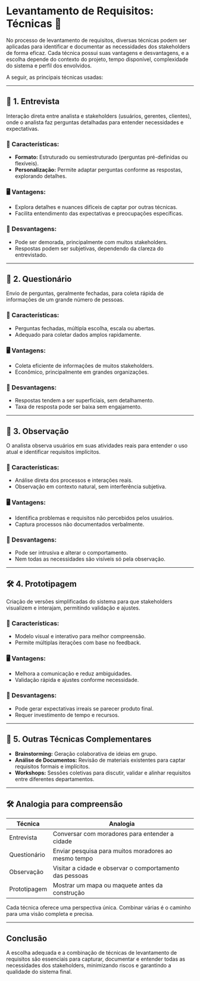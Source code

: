 # Levantamento de Requisitos: Técnicas 🎯

No processo de levantamento de requisitos, diversas técnicas podem ser aplicadas para identificar e documentar as necessidades dos stakeholders de forma eficaz. Cada técnica possui suas vantagens e desvantagens, e a escolha depende do contexto do projeto, tempo disponível, complexidade do sistema e perfil dos envolvidos.

A seguir, as principais técnicas usadas:

---

## 🎤 1. Entrevista

Interação direta entre analista e stakeholders (usuários, gerentes, clientes), onde o analista faz perguntas detalhadas para entender necessidades e expectativas.

### 🔑 Características:
- **Formato:** Estruturado ou semiestruturado (perguntas pré-definidas ou flexíveis).
- **Personalização:** Permite adaptar perguntas conforme as respostas, explorando detalhes.

### 🖥️ Vantagens:
- Explora detalhes e nuances difíceis de captar por outras técnicas.
- Facilita entendimento das expectativas e preocupações específicas.

### 🚧 Desvantagens:
- Pode ser demorada, principalmente com muitos stakeholders.
- Respostas podem ser subjetivas, dependendo da clareza do entrevistado.

---

## 📝 2. Questionário

Envio de perguntas, geralmente fechadas, para coleta rápida de informações de um grande número de pessoas.

### 🔑 Características:
- Perguntas fechadas, múltipla escolha, escala ou abertas.
- Adequado para coletar dados amplos rapidamente.

### 🖥️ Vantagens:
- Coleta eficiente de informações de muitos stakeholders.
- Econômico, principalmente em grandes organizações.

### 🚧 Desvantagens:
- Respostas tendem a ser superficiais, sem detalhamento.
- Taxa de resposta pode ser baixa sem engajamento.

---

## 👀 3. Observação

O analista observa usuários em suas atividades reais para entender o uso atual e identificar requisitos implícitos.

### 🔑 Características:
- Análise direta dos processos e interações reais.
- Observação em contexto natural, sem interferência subjetiva.

### 🖥️ Vantagens:
- Identifica problemas e requisitos não percebidos pelos usuários.
- Captura processos não documentados verbalmente.

### 🚧 Desvantagens:
- Pode ser intrusiva e alterar o comportamento.
- Nem todas as necessidades são visíveis só pela observação.

---

## 🛠️ 4. Prototipagem

Criação de versões simplificadas do sistema para que stakeholders visualizem e interajam, permitindo validação e ajustes.

### 🔑 Características:
- Modelo visual e interativo para melhor compreensão.
- Permite múltiplas iterações com base no feedback.

### 🖥️ Vantagens:
- Melhora a comunicação e reduz ambiguidades.
- Validação rápida e ajustes conforme necessidade.

### 🚧 Desvantagens:
- Pode gerar expectativas irreais se parecer produto final.
- Requer investimento de tempo e recursos.

---

## 🔄 5. Outras Técnicas Complementares

- **Brainstorming:** Geração colaborativa de ideias em grupo.
- **Análise de Documentos:** Revisão de materiais existentes para captar requisitos formais e implícitos.
- **Workshops:** Sessões coletivas para discutir, validar e alinhar requisitos entre diferentes departamentos.

---

## 🛠️ Analogia para compreensão

| Técnica      | Analogia                                          |
|--------------|--------------------------------------------------|
| Entrevista   | Conversar com moradores para entender a cidade  |
| Questionário | Enviar pesquisa para muitos moradores ao mesmo tempo |
| Observação   | Visitar a cidade e observar o comportamento das pessoas |
| Prototipagem | Mostrar um mapa ou maquete antes da construção  |

Cada técnica oferece uma perspectiva única. Combinar várias é o caminho para uma visão completa e precisa.

---

## Conclusão

A escolha adequada e a combinação de técnicas de levantamento de requisitos são essenciais para capturar, documentar e entender todas as necessidades dos stakeholders, minimizando riscos e garantindo a qualidade do sistema final.
